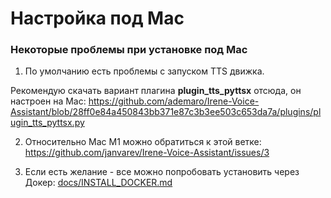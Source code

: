 # Настройка под Mac

### Некоторые проблемы при установке под Mac

1. По умолчанию есть проблемы с запуском TTS движка.

Рекомендую скачать вариант плагина **plugin_tts_pyttsx** отсюда, он настроен на Mac:
https://github.com/ademaro/Irene-Voice-Assistant/blob/28ff0e84a450843bb371e87c3b3ee503c653da7a/plugins/plugin_tts_pyttsx.py

2. Относительно Mac M1 можно обратиться к этой ветке:
https://github.com/janvarev/Irene-Voice-Assistant/issues/3

3. Если есть желание - все можно попробовать установить через Докер:
[docs/INSTALL_DOCKER.md](/_orig/docsg/docs/INSTALL_DOCKER.md)
